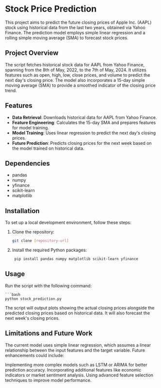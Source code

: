 # Stock Price Prediction

This project aims to predict the future closing prices of Apple Inc. (AAPL) stock using historical data from the last two years, obtained via Yahoo Finance. The prediction model employs simple linear regression and a rolling simple moving average (SMA) to forecast stock prices.

## Project Overview

The script fetches historical stock data for AAPL from Yahoo Finance, spanning from the 8th of May, 2022, to the 7th of May, 2024. It utilizes features such as open, high, low, close prices, and volume to predict the next day's closing price. The model also incorporates a 15-day simple moving average (SMA) to provide a smoothed indicator of the closing price trend.

## Features

- **Data Retrieval**: Downloads historical data for AAPL from Yahoo Finance.
- **Feature Engineering**: Calculates the 15-day SMA and prepares features for model training.
- **Model Training**: Uses linear regression to predict the next day's closing prices.
- **Future Prediction**: Predicts closing prices for the next week based on the model trained on historical data.

## Dependencies

- pandas
- numpy
- yfinance
- scikit-learn
- matplotlib

## Installation

To set up a local development environment, follow these steps:

1. Clone the repository:
   ```bash
   git clone [repository-url]
2. Install the required Python packages:
   ```bash
    pip install pandas numpy matplotlib scikit-learn yfinance

## Usage
Run the script with the following command:

    ```bash
    python stock_prediction.py

The script will output plots showing the actual closing prices alongside the predicted closing prices based on historical data. It will also forecast the next week's closing prices.

## Limitations and Future Work
The current model uses simple linear regression, which assumes a linear relationship between the input features and the target variable. Future enhancements could include:

Implementing more complex models such as LSTM or ARIMA for better prediction accuracy.
Incorporating additional features like economic indicators or market sentiment analysis.
Using advanced feature selection techniques to improve model performance.